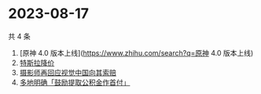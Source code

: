 # 2023-08-17

共 4 条

<!-- BEGIN ZHIHUSEARCH -->
<!-- 最后更新时间 Thu Aug 17 2023 07:08:02 GMT+0800 (China Standard Time) -->
1. [原神 4.0 版本上线](https://www.zhihu.com/search?q=原神 4.0 版本上线)
1. [特斯拉降价](https://www.zhihu.com/search?q=特斯拉降价)
1. [摄影师再回应视觉中国向其索赔](https://www.zhihu.com/search?q=摄影师再回应视觉中国向其索赔)
1. [多地明确「鼓励提取公积金作首付」](https://www.zhihu.com/search?q=多地明确「鼓励提取公积金作首付」)
<!-- END ZHIHUSEARCH -->
